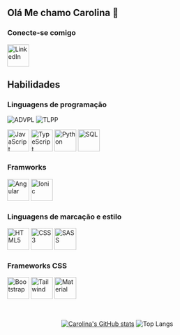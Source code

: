 

## Olá Me chamo Carolina 👋
  
### Conecte-se comigo 

<a href="https://www.linkedin.com/in/tscaroltavares/" target="_blank">
  <img src="https://cdn.jsdelivr.net/gh/devicons/devicon@latest/icons/linkedin/linkedin-original.svg" alt="LinkedIn" width="50">
</a>


## Habilidades

### Linguagens de programação

<p>
  <img alt="ADVPL" src="https://img.shields.io/badge/ADVPL-%232D2926?style=for-the-badge&logo=totvs">
  <img alt="TLPP" src="https://img.shields.io/badge/TLPP-%23685BC7?style=for-the-badge&logo=totvs">
</p>

<p>
  <img src="https://cdn.jsdelivr.net/gh/devicons/devicon/icons/javascript/javascript-plain.svg" alt="JavaScript" width="50">
  <img src="https://cdn.jsdelivr.net/gh/devicons/devicon/icons/typescript/typescript-plain.svg" alt="TypeScript" width="50">
  <img src="https://cdn.jsdelivr.net/gh/devicons/devicon@latest/icons/python/python-plain-wordmark.svg" alt="Python" width="50" />
  <img src="https://cdn.jsdelivr.net/gh/devicons/devicon@latest/icons/sqldeveloper/sqldeveloper-plain.svg" alt="SQL" width="50" />        
          
</p>

### Framworks

<p>
  <img src="https://cdn.jsdelivr.net/gh/devicons/devicon@latest/icons/angular/angular-original.svg" alt="Angular" width="50px" />  
  <img src="https://cdn.jsdelivr.net/gh/devicons/devicon@latest/icons/ionic/ionic-original.svg" alt="Ionic" width="50px" />
          
</p>


### Linguagens de marcação e estilo

<p>
  
  <img src="https://cdn.jsdelivr.net/gh/devicons/devicon@latest/icons/html5/html5-plain-wordmark.svg" alt="HTML5" width="50px"/>
  <img src="https://cdn.jsdelivr.net/gh/devicons/devicon@latest/icons/css3/css3-plain-wordmark.svg" alt="CSS3" width="50px" />
  <img src="https://cdn.jsdelivr.net/gh/devicons/devicon@latest/icons/sass/sass-original.svg" alt="SASS" width="50px"/>
          
</p>

### Frameworks CSS

<p>    
  <img src="https://cdn.jsdelivr.net/gh/devicons/devicon@latest/icons/bootstrap/bootstrap-original.svg"  alt="Bootstrap" width="50px"/>  
  <img src="https://cdn.jsdelivr.net/gh/devicons/devicon@latest/icons/tailwindcss/tailwindcss-original.svg" alt="Tailwind" width="50px" /> 
  <img src="https://cdn.jsdelivr.net/gh/devicons/devicon@latest/icons/angularmaterial/angularmaterial-original.svg" alt="Material" width="50px"/>
          
</p>

<br>
<div align="center">
  
  [![Carolina's GitHub stats](https://github-readme-stats.vercel.app/api?username=caroltavares1&show_icons=true&theme=cobalt)](https://github.com/caroltavares1/github-readme-stats)
  ![Top Langs](https://github-readme-stats.vercel.app/api/top-langs/?username=caroltavares1&hide_progress=true&theme=cobalt)

</div>








 


 
          


<!--
**caroltavares1/caroltavares1** is a ✨ _special_ ✨ repository because its `README.md` (this file) appears on your GitHub profile.

[![LinkedIn](https://img.shields.io/badge/LinkedIn-0077B5?style=for-the-badge&logo=linkedin&logoColor=white)](https://www.linkedin.com/in/tscaroltavares/)
         
![Tailwind](https://img.shields.io/badge/tailwindcss-%2338B2AC.svg?style=for-the-badge&logo=tailwind-css&logoColor=white)
![Bootstrap](https://img.shields.io/badge/-boostrap-0D1117?style=for-the-badge&logo=bootstrap&labelColor=0D1117)

![JavaScript](https://img.shields.io/badge/JavaScript-F7DF1E?style=for-the-badge&logo=javascript&logoColor=black)
![TypeScript](https://img.shields.io/badge/TypeScript-007ACC?style=for-the-badge&logo=typescript&logoColor=white)
![PL](https://img.shields.io/badge/PL%2FSQL-FFFFFF?style=for-the-badge&logo=oracle&logoColor=FF0000&labelColor=FFFFFF&color=FF0000)
![Python](https://img.shields.io/badge/python-3670A0?style=for-the-badge&logo=python&logoColor=ffdd54)
![Static Badge](https://img.shields.io/badge/AdvPL-%23373A36?style=for-the-badge&logo=TOTVS)

![HTML5](https://img.shields.io/badge/HTML5-E34F26?style=for-the-badge&logo=html5&logoColor=white)
![CSS3](https://img.shields.io/badge/CSS3-1572B6?style=for-the-badge&logo=css3&logoColor=white)
![Sass](https://img.shields.io/badge/Sass-000?style=for-the-badge&logo=sass)
Here are some ideas to get you started:

- 🔭 I’m currently working on ...
- 🌱 I’m currently learning ...
- 👯 I’m looking to collaborate on ...
- 🤔 I’m looking for help with ...
- 💬 Ask me about ...
- 📫 How to reach me: ...
- 😄 Pronouns: ...
- ⚡ Fun fact: ...
-->
